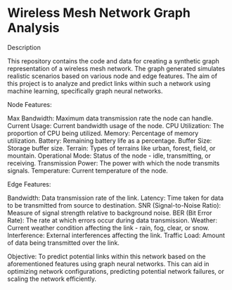 # Wireless Mesh Network Graph Analysis

Description

This repository contains the code and data for creating a synthetic graph representation of a  wireless mesh network. The graph generated simulates realistic scenarios based on various node and edge features. The aim of this project is to analyze and predict links within such a network using machine learning, specifically graph neural networks.

Node Features:

Max Bandwidth: Maximum data transmission rate the node can handle.
Current Usage: Current bandwidth usage of the node.
CPU Utilization: The proportion of CPU being utilized.
Memory: Percentage of memory utilization.
Battery: Remaining battery life as a percentage.
Buffer Size: Storage buffer size.
Terrain: Types of terrains like urban, forest, field, or mountain.
Operational Mode: Status of the node - idle, transmitting, or receiving.
Transmission Power: The power with which the node transmits signals.
Temperature: Current temperature of the node.

Edge Features:

Bandwidth: Data transmission rate of the link.
Latency: Time taken for data to be transmitted from source to destination.
SNR (Signal-to-Noise Ratio): Measure of signal strength relative to background noise.
BER (Bit Error Rate): The rate at which errors occur during data transmission.
Weather: Current weather condition affecting the link - rain, fog, clear, or snow.
Interference: External interferences affecting the link.
Traffic Load: Amount of data being transmitted over the link.

Objective:
To predict potential links within this network based on the aforementioned features using graph neural networks. This can aid in optimizing network configurations, predicting potential network failures, or scaling the network efficiently.
